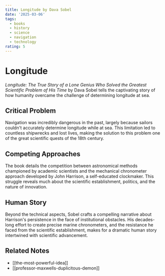 ```yaml
---
title: Longitude by Dava Sobel
date: '2025-03-06'
tags:
  - books
  - history
  - science
  - navigation
  - technology
rating: 5
---
```


# Longitude

*Longitude: The True Story of a Lone Genius Who Solved the Greatest Scientific Problem of His Time* by Dava Sobel tells the captivating story of how humanity overcame the challenge of determining longitude at sea.

## Critical Problem

Navigation was incredibly dangerous in the past, largely because sailors couldn't accurately determine longitude while at sea. This limitation led to countless shipwrecks and lost lives, making the solution to this problem one of the great scientific quests of the 18th century.

## Competing Approaches

The book details the competition between astronomical methods championed by academic scientists and the mechanical chronometer approach developed by John Harrison, a self-educated clockmaker. This struggle reveals much about the scientific establishment, politics, and the nature of innovation.

## Human Story

Beyond the technical aspects, Sobel crafts a compelling narrative about Harrison's persistence in the face of institutional obstacles. His decades-long effort to create precise marine chronometers, and the resistance he faced from the scientific establishment, makes for a dramatic human story intertwined with scientific advancement.

## Related Notes

- [[the-most-powerful-idea]]
- [[professor-maxwells-duplicitous-demon]]
